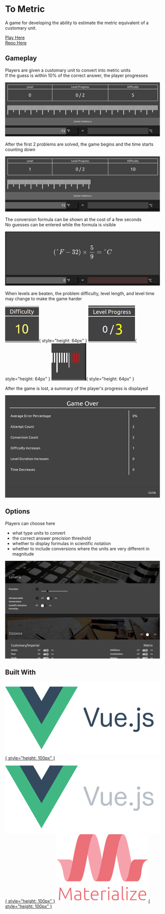 # To Metric

A game for developing the ability to estimate the metric equivalent of a customary unit.  
  
[Play Here](https://firelemons.github.io/ToMetric/)  
[Repo Here](https://github.com/FireLemons/ToMetric)

## Gameplay
Players are given a customary unit to convert into metric units  
If the guess is within 10% of the correct answer, the player progresses  
  
![To Metric Starting Screen](./img/to-metric-starting-screen.png)  
  

After the first 2 problems are solved, the game begins and the time starts counting down

![To Metric Gameplay](./img/to-metric-gameplay.png)  
  
  
The conversion formula can be shown at the cost of a few seconds  
No guesses can be entered while the formula is visible  
  
![To Metric Formula](./img/to-metric-formula.png)  
  

When levels are beaten, the problem difficulty, level length, and level time may change to make the game harder  
  
![To Metric Difficulty Increase](./img/to-metric-progress-difficulty.png){ style="height: 64px" }
![To Metric Level Length Increase](./img/to-metric-progress-level.png){ style="height: 64px" }
![To Metric Time Decrease](./img/to-metric-progress-time.png){ style="height: 64px" }
  

After the game is lost, a summary of the player's progress is displayed  
  
![To Metric After Game Stats](./img/to-metric-stats.png)  
  
## Options  
Players can choose here  

  * what type units to convert  
  * the correct answer precision threshold  
  * whether to display formulas in scientific notation
  * whether to include conversions where the units are very different in magnitude  
  
![Game Options](./img/to-metric-options.png)  

## Built With
[![vue.js](./img/vue-day.png#only-light){ style="height: 100px" }](https://vuejs.org/)
[![vue.js](./img/vue-night.png#only-dark){ style="height: 100px" }](https://vuejs.org/)
[![materialize](./img/materialize.png){ style="height: 100px" }](https://materializecss.com/)  